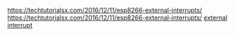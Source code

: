 https://techtutorialsx.com/2016/12/11/esp8266-external-interrupts/
https://techtutorialsx.com/2016/12/11/esp8266-external-interrupts/
[external interrupt](https://circuits4you.com/2017/12/08/esp8266-external-interrupt-example/)
